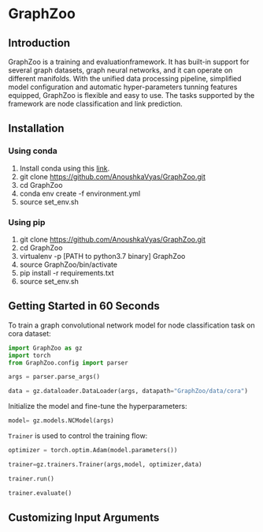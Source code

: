 # GraphZoo

## Introduction

GraphZoo is a training and evaluationframework. It has built-in support for several graph datasets, graph neural networks, and it can operate on different manifolds. With the unified data processing pipeline, simplified model configuration and automatic hyper-parameters tunning features equipped, GraphZoo is flexible and easy to use. The tasks supported by the framework are node classification and link prediction. 

## Installation

### Using conda

1. Install conda using this [link](https://conda.io/projects/conda/en/latest/user-guide/install/index.html).
2. git clone https://github.com/AnoushkaVyas/GraphZoo.git
3. cd GraphZoo
4. conda env create -f environment.yml
5. source set_env.sh

### Using pip

1. git clone https://github.com/AnoushkaVyas/GraphZoo.git
2. cd GraphZoo
3. virtualenv -p [PATH to python3.7 binary] GraphZoo
4. source GraphZoo/bin/activate
5. pip install -r requirements.txt
6. source set_env.sh

## Getting Started in 60 Seconds

To train a graph convolutional network model for node classification task on cora dataset:

```python
import GraphZoo as gz
import torch
from GraphZoo.config import parser

args = parser.parse_args()

data = gz.dataloader.DataLoader(args, datapath="GraphZoo/data/cora")
```

Initialize the model and fine-tune the hyperparameters:

```python
model= gz.models.NCModel(args)
```

`Trainer` is used to control the training flow:

```python
optimizer = torch.optim.Adam(model.parameters())

trainer=gz.trainers.Trainer(args,model, optimizer,data)

trainer.run()

trainer.evaluate()
```

## Customizing Input Arguments


